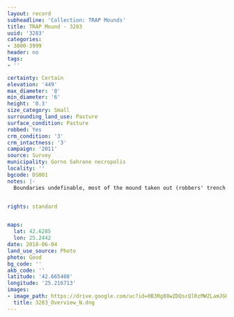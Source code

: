 ```yaml
---
layout: record
subheadline: 'Collection: TRAP Mounds'
title: TRAP Mound - 3283
uuid: '3283'
categories:
- 3000-3999
header: no
tags:
- ''

certainty: Certain
elevation: '449'
max_diameter: '8'
min_diameter: '6'
height: '0.3'
size_category: Small
surrounding_land_use: Pasture
surface_condition: Pasture
robbed: Yes
crm_condition: '3'
crm_intactness: '3'
campaign: '2011'
source: Survey
municipality: Gorno Sahrane necropolis
locality: ''
bgcode: DS001
notes: |-
  Boundaries undefinable, most of the mound taken out (robbers' trench in the middle).


rights: standard


maps:
  lat: 42.6285
  lon: 25.2442
date: 2018-06-04
land_use_source: Photo
photo: Good
bg_code: ''
akb_code: ''
latitude: '42.665408'
longitude: '25.216713'
images:
- image_path: https://drive.google.com/uc?id=0B3Rg88wZDQscQlRzMWZLamJGOU0
  title: 3283_Overview_N.dng
---
```

